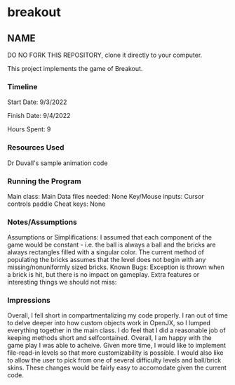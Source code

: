 # breakout
## NAME


DO NO FORK THIS REPOSITORY, clone it directly to your computer.


This project implements the game of Breakout.

### Timeline

Start Date: 9/3/2022

Finish Date: 9/4/2022

Hours Spent: 9

### Resources Used

Dr Duvall's sample animation code

### Running the Program

Main class:
Main
Data files needed: 
None
Key/Mouse inputs:
Cursor controls paddle
Cheat keys:
None

### Notes/Assumptions

Assumptions or Simplifications:
I assumed that each component of the game would be constant - i.e. the ball is always a ball and the bricks are always 
rectangles filled with a singular color. The current method of populating the bricks assumes that the level does not begin
with any missing/nonuniformly sized bricks. 
Known Bugs:
Exception is thrown when a brick is hit, but there is no impact on gameplay.
Extra features or interesting things we should not miss:


### Impressions
Overall, I fell short in compartmentalizing my code properly. I ran out of time to delve deeper into how custom objects 
work in OpenJX, so I lumped everything together in the main class. I do feel that I did a reasonable job of keeping methods
short and selfcontained. Overall, I am happy with the game play I was able to acheive. Given more time, I would like to 
implement file-read-in levels so that more customizability is possible. I would also like to allow the user to pick from
one of several difficulty levels and ball/brick skins. These changes would be fairly easy to accomodate given the current
code. 
